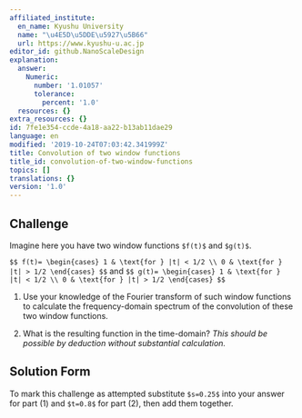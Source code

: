 ```yaml
---
affiliated_institute:
  en_name: Kyushu University
  name: "\u4E5D\u5DDE\u5927\u5B66"
  url: https://www.kyushu-u.ac.jp
editor_id: github.NanoScaleDesign
explanation:
  answer:
    Numeric:
      number: '1.01057'
      tolerance:
        percent: '1.0'
  resources: {}
extra_resources: {}
id: 7fe1e354-ccde-4a18-aa22-b13ab11dae29
language: en
modified: '2019-10-24T07:03:42.341999Z'
title: Convolution of two window functions
title_id: convolution-of-two-window-functions
topics: []
translations: {}
version: '1.0'
---
```



## Challenge
Imagine here you have two window functions `$f(t)$` and `$g(t)$`.

`$$
    f(t)=
    \begin{cases}
        1 & \text{for } |t| < 1/2 \\
        0 & \text{for } |t| > 1/2
    \end{cases}
$$`
and
`$$
    g(t)=
    \begin{cases}
        1 & \text{for } |t| < 1/2 \\
        0 & \text{for } |t| > 1/2
    \end{cases}
$$`

1. Use your knowledge of the Fourier transform of such window functions to calculate the frequency-domain spectrum of the convolution of these two window functions.

2. What is the resulting function in the time-domain? *This should be possible by deduction without substantial calculation.*


## Solution Form
To mark this challenge as attempted substitute `$s=0.25$` into your answer for part (1) and `$t=0.8$` for part (2), then add them together.



